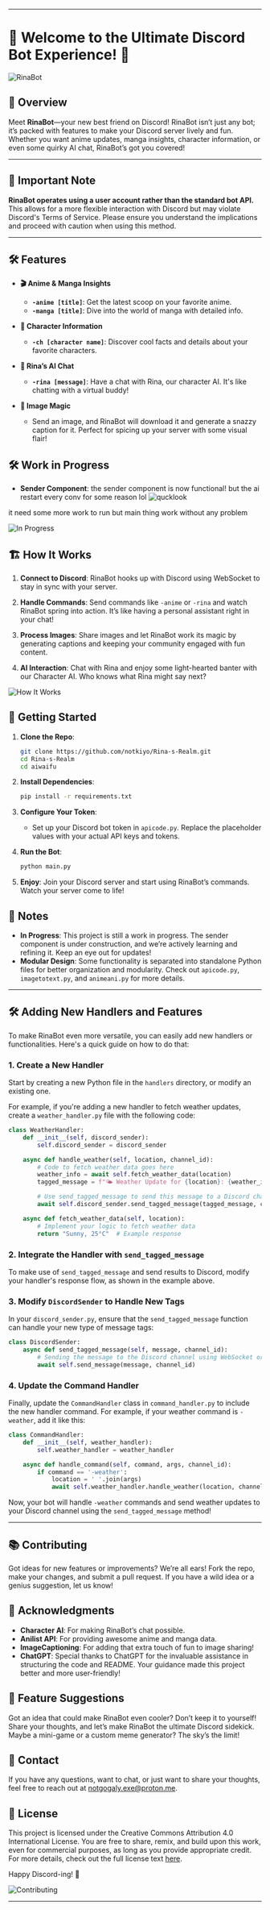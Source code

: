 
---

# 🎉 Welcome to the Ultimate Discord Bot Experience! 🎉

![RinaBot](https://i.giphy.com/media/v1.Y2lkPTc5MGI3NjExNDB5Yjlqa3F2dWFnNmlpemozMGJpbHNodWgxbWVpaHF4NGRicDdyayZlcD12MV9pbnRlcm5hbF9naWZfYnlfaWQmY3Q9Zw/h5osyQ0PLpfELctNIi/giphy.gif)

## 🚀 Overview

Meet **RinaBot**—your new best friend on Discord! RinaBot isn’t just any bot; it’s packed with features to make your Discord server lively and fun. Whether you want anime updates, manga insights, character information, or even some quirky AI chat, RinaBot’s got you covered!


---

## 🚨 Important Note

**RinaBot operates using a user account rather than the standard bot API.** This allows for a more flexible interaction with Discord but may violate Discord's Terms of Service. Please ensure you understand the implications and proceed with caution when using this method.

---


## 🛠 Features

- **🎬 Anime & Manga Insights**
  - **`-anime [title]`**: Get the latest scoop on your favorite anime.
  - **`-manga [title]`**: Dive into the world of manga with detailed info.

- **👾 Character Information**
  - **`-ch [character name]`**: Discover cool facts and details about your favorite characters.

- **🤖 Rina’s AI Chat**
  - **`-rina [message]`**: Have a chat with Rina, our character AI. It's like chatting with a virtual buddy!

- **📸 Image Magic**
  - Send an image, and RinaBot will download it and generate a snazzy caption for it. Perfect for spicing up your server with some visual flair!

## 🛠 Work in Progress

- **Sender Component**: the sender component is now functional! but the ai restart every conv for some reason lol
![qucklook](https://files.catbox.moe/3oit0e.png)


it need some more work to run but main thing work without any problem

![In Progress](https://i.giphy.com/media/v1.Y2lkPTc5MGI3NjExNjFrbXlmb24xMzI0eGlpeWptYm93M2w2NmwyOGkwbWxqeTVlNHZlZCZlcD12MV9pbnRlcm5hbF9naWZfYnlfaWQmY3Q9Zw/Apou9x4qiaDdGs6R9W/giphy.gif)

## 🏗️ How It Works

1. **Connect to Discord**: RinaBot hooks up with Discord using WebSocket to stay in sync with your server.

2. **Handle Commands**: Send commands like `-anime` or `-rina` and watch RinaBot spring into action. It’s like having a personal assistant right in your chat!

3. **Process Images**: Share images and let RinaBot work its magic by generating captions and keeping your community engaged with fun content.

4. **AI Interaction**: Chat with Rina and enjoy some light-hearted banter with our Character AI. Who knows what Rina might say next?

![How It Works](https://i.giphy.com/media/v1.Y2lkPTc5MGI3NjExb2JjN3U0NHZuenVjcXQ3c2hvd2J4cGp2NHNobTlzb2xocDVhMHJwNCZlcD12MV9pbnRlcm5hbF9naWZfYnlfaWQmY3Q9Zw/bMzhPASPFNJORLgUuE/giphy.gif)

## 🚀 Getting Started

1. **Clone the Repo**:
   ```bash
   git clone https://github.com/notkiyo/Rina-s-Realm.git
   cd Rina-s-Realm
   cd aiwaifu
   ```

2. **Install Dependencies**:
   ```bash
   pip install -r requirements.txt
   ```

3. **Configure Your Token**:
   - Set up your Discord bot token in `apicode.py`. Replace the placeholder values with your actual API keys and tokens.

4. **Run the Bot**:
   ```bash
   python main.py
   ```

5. **Enjoy**: Join your Discord server and start using RinaBot’s commands. Watch your server come to life!

## 📝 Notes

- **In Progress**: This project is still a work in progress. The sender component is under construction, and we’re actively learning and refining it. Keep an eye out for updates!
- **Modular Design**: Some functionality is separated into standalone Python files for better organization and modularity. Check out `apicode.py`, `imagetotext.py`, and `animeani.py` for more details.


---

## 🛠 Adding New Handlers and Features

To make RinaBot even more versatile, you can easily add new handlers or functionalities. Here's a quick guide on how to do that:

### 1. Create a New Handler

Start by creating a new Python file in the `handlers` directory, or modify an existing one.

For example, if you're adding a new handler to fetch weather updates, create a `weather_handler.py` file with the following code:

```python
class WeatherHandler:
    def __init__(self, discord_sender):
        self.discord_sender = discord_sender

    async def handle_weather(self, location, channel_id):
        # Code to fetch weather data goes here
        weather_info = await self.fetch_weather_data(location)
        tagged_message = f"🌤 Weather Update for {location}: {weather_info}"

        # Use send_tagged_message to send this message to a Discord channel
        await self.discord_sender.send_tagged_message(tagged_message, channel_id)

    async def fetch_weather_data(self, location):
        # Implement your logic to fetch weather data
        return "Sunny, 25°C"  # Example response
```

### 2. Integrate the Handler with `send_tagged_message`

To make use of `send_tagged_message` and send results to Discord, modify your handler's response flow, as shown in the example above.

### 3. Modify `DiscordSender` to Handle New Tags

In your `discord_sender.py`, ensure that the `send_tagged_message` function can handle your new type of message tags:

```python
class DiscordSender:
    async def send_tagged_message(self, message, channel_id):
        # Sending the message to the Discord channel using WebSocket or Discord API
        await self.send_message(message, channel_id)
```

### 4. Update the Command Handler

Finally, update the `CommandHandler` class in `command_handler.py` to include the new handler command. For example, if your weather command is `-weather`, add it like this:

```python
class CommandHandler:
    def __init__(self, weather_handler):
        self.weather_handler = weather_handler

    async def handle_command(self, command, args, channel_id):
        if command == '-weather':
            location = ' '.join(args)
            await self.weather_handler.handle_weather(location, channel_id)
```

Now, your bot will handle `-weather` commands and send weather updates to your Discord channel using the `send_tagged_message` method!

---


## 📚 Contributing

Got ideas for new features or improvements? We’re all ears! Fork the repo, make your changes, and submit a pull request. If you have a wild idea or a genius suggestion, let us know!

## 🥳 Acknowledgments

- **Character AI**: For making RinaBot’s chat possible.
- **Anilist API**: For providing awesome anime and manga data.
- **ImageCaptioning**: For adding that extra touch of fun to image sharing!
- **ChatGPT**: Special thanks to ChatGPT for the invaluable assistance in structuring the code  and README. Your guidance made this project better and more user-friendly!

## 💬 Feature Suggestions

Got an idea that could make RinaBot even cooler? Don’t keep it to yourself! Share your thoughts, and let’s make RinaBot the ultimate Discord sidekick. Maybe a mini-game or a custom meme generator? The sky’s the limit!

## 📧 Contact

If you have any questions, want to chat, or just want to share your thoughts, feel free to reach out at [notgogaly.exe@proton.me](mailto:notgogaly.exe@proton.me).

## 📜 License

This project is licensed under the Creative Commons Attribution 4.0 International License. You are free to share, remix, and build upon this work, even for commercial purposes, as long as you provide appropriate credit. For more details, check out the full license text [here](https://creativecommons.org/licenses/by/4.0/).

Happy Discord-ing! 🚀

![Contributing](https://i.giphy.com/media/v1.Y2lkPTc5MGI3NjExbzZldWg3NTBxOW1ld3kydDMwZmx0MHJkY3BjaXMybzEzNjE3Y3llNSZlcD12MV9pbnRlcm5hbF9naWZfYnlfaWQmY3Q9Zw/UR4cvwP8NEZ5aR2YPU/giphy.gif)

---
